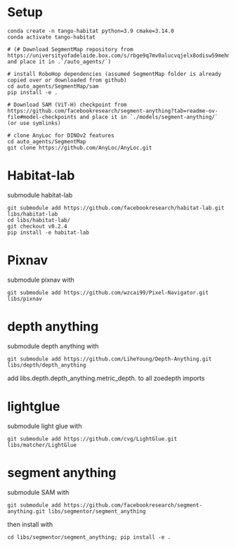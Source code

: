 # Setup

```
conda create -n tango-habitat python=3.9 cmake=3.14.0
conda activate tango-habitat

# (# Download SegmentMap repository from https://universityofadelaide.box.com/s/rbge9q7mv0alucvqjelx8odisw59mehm and place it in .`/auto_agents/`)

# install RoboHop dependencies (assumed SegmentMap folder is already copied over or downloaded from github)
cd auto_agents/SegmentMap/sam
pip install -e . 

# Download SAM (ViT-H) checkpoint from https://github.com/facebookresearch/segment-anything?tab=readme-ov-file#model-checkpoints and place it in `./models/segment-anything/` (or use symlinks)

# clone AnyLoc for DINOv2 features
cd auto_agents/SegmentMap
git clone https://github.com/AnyLoc/AnyLoc.git
```

# Habitat-lab

submodule habitat-lab

```
git submodule add https://github.com/facebookresearch/habitat-lab.git libs/habitat-lab
cd libs/habitat-lab/
git checkout v0.2.4
pip install -e habitat-lab
```



# Pixnav

submodule pixnav with

```
git submodule add https://github.com/wzcai99/Pixel-Navigator.git libs/pixnav
```

# depth anything

submodule depth anything with

```
git submodule add https://github.com/LiheYoung/Depth-Anything.git libs/depth/depth_anything
```

add libs.depth.depth_anything.metric_depth. to all zoedepth imports

# lightglue

submodule light glue with

```
git submodule add https://github.com/cvg/LightGlue.git libs/matcher/LightGlue
```

# segment anything

submodule SAM with

```
git submodule add https://github.com/facebookresearch/segment-anything.git libs/segmentor/segment_anything
```

then install with

```
cd libs/segmentor/segment_anything; pip install -e .
```
